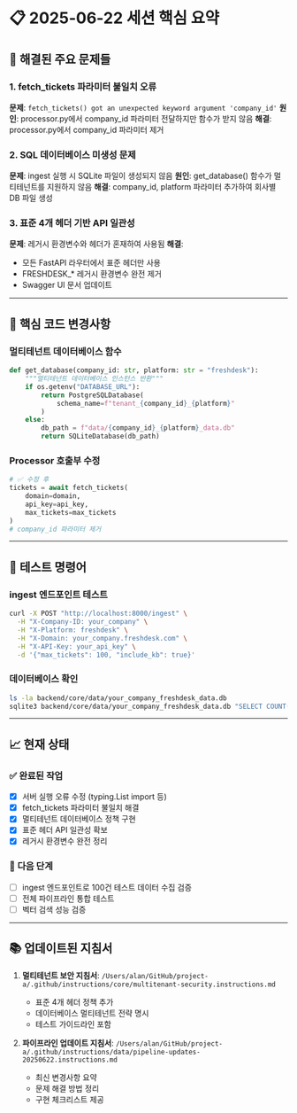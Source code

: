 # 📋 2025-06-22 세션 핵심 요약

## 🎯 **해결된 주요 문제들**

### 1. **fetch_tickets 파라미터 불일치 오류**
**문제**: `fetch_tickets() got an unexpected keyword argument 'company_id'`
**원인**: processor.py에서 company_id 파라미터 전달하지만 함수가 받지 않음
**해결**: processor.py에서 company_id 파라미터 제거

### 2. **SQL 데이터베이스 미생성 문제**  
**문제**: ingest 실행 시 SQLite 파일이 생성되지 않음
**원인**: get_database() 함수가 멀티테넌트를 지원하지 않음
**해결**: company_id, platform 파라미터 추가하여 회사별 DB 파일 생성

### 3. **표준 4개 헤더 기반 API 일관성**
**문제**: 레거시 환경변수와 헤더가 혼재하여 사용됨
**해결**: 
- 모든 FastAPI 라우터에서 표준 헤더만 사용
- FRESHDESK_* 레거시 환경변수 완전 제거
- Swagger UI 문서 업데이트

---

## 🔧 **핵심 코드 변경사항**

### 멀티테넌트 데이터베이스 함수
```python
def get_database(company_id: str, platform: str = "freshdesk"):
    """멀티테넌트 데이터베이스 인스턴스 반환"""
    if os.getenv("DATABASE_URL"):
        return PostgreSQLDatabase(
            schema_name=f"tenant_{company_id}_{platform}"
        )
    else:
        db_path = f"data/{company_id}_{platform}_data.db"
        return SQLiteDatabase(db_path)
```

### Processor 호출부 수정
```python
# ✅ 수정 후
tickets = await fetch_tickets(
    domain=domain, 
    api_key=api_key,
    max_tickets=max_tickets
)
# company_id 파라미터 제거
```

---

## 🧪 **테스트 명령어**

### ingest 엔드포인트 테스트
```bash
curl -X POST "http://localhost:8000/ingest" \
  -H "X-Company-ID: your_company" \
  -H "X-Platform: freshdesk" \
  -H "X-Domain: your_company.freshdesk.com" \
  -H "X-API-Key: your_api_key" \
  -d '{"max_tickets": 100, "include_kb": true}'
```

### 데이터베이스 확인
```bash
ls -la backend/core/data/your_company_freshdesk_data.db
sqlite3 backend/core/data/your_company_freshdesk_data.db "SELECT COUNT(*) FROM integrated_objects;"
```

---

## 📈 **현재 상태**

### ✅ **완료된 작업**
- [x] 서버 실행 오류 수정 (typing.List import 등)
- [x] fetch_tickets 파라미터 불일치 해결
- [x] 멀티테넌트 데이터베이스 정책 구현
- [x] 표준 헤더 API 일관성 확보
- [x] 레거시 환경변수 완전 정리

### 🔄 **다음 단계**
- [ ] ingest 엔드포인트로 100건 테스트 데이터 수집 검증
- [ ] 전체 파이프라인 통합 테스트
- [ ] 벡터 검색 성능 검증

---

## 📚 **업데이트된 지침서**

1. **멀티테넌트 보안 지침서**: `/Users/alan/GitHub/project-a/.github/instructions/core/multitenant-security.instructions.md`
   - 표준 4개 헤더 정책 추가
   - 데이터베이스 멀티테넌트 전략 명시
   - 테스트 가이드라인 포함

2. **파이프라인 업데이트 지침서**: `/Users/alan/GitHub/project-a/.github/instructions/data/pipeline-updates-20250622.instructions.md`
   - 최신 변경사항 요약
   - 문제 해결 방법 정리
   - 구현 체크리스트 제공
